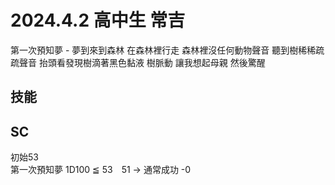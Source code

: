 # 2024.4.2 高中生  常吉  

第一次預知夢 - 夢到來到森林 在森林裡行走 森林裡沒任何動物聲音 聽到樹稀稀疏疏聲音 抬頭看發現樹滴著黑色黏液 樹脈動 讓我想起母親 然後驚醒  

## 技能  


## SC 
初始53  
第一次預知夢 1D100 ≦ 53　51 → 通常成功  -0  